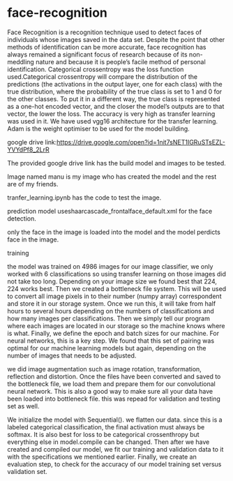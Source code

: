 # face-recognition
Face Recognition is a recognition technique used to detect faces of individuals whose images saved in the data set. Despite the point that other methods of identification can be more accurate, face recognition has always remained a significant focus of research because of its non-meddling nature and because it is people’s facile method of personal identification.
Categorical crossentropy was the loss function used.Categorical crossentropy will compare the distribution of the predictions (the activations in the output layer, one for each class) with the true distribution, where the probability of the true class is set to 1 and 0 for the other classes. To put it in a different way, the true class is represented as a one-hot encoded vector, and the closer the model’s outputs are to that vector, the lower the loss.
The accuracy is very high as transfer learning was used in it. We have used vgg16 architecture for the transfer learning. Adam is the weight optimiser to be used for the model building.

google drive link:https://drive.google.com/open?id=1nit7sNET1IGRuSTsEZL-YVYdPf8_2LrR

The provided google drive link has the build model and images to be tested.

Image named manu is my image who has created the model and the rest are of my friends.

tranfer_learning.ipynb has the code to test the image.

prediction model useshaarcascade_frontalface_default.xml for the face detection.

only the face in the image is loaded into the model and the model perdicts face in the image. 

training

the model was trained on 4986 images for our image classifier, we only worked with 6 classifications so using transfer learning on those images did not take too long.
Depending on your image size we found best that 224, 224 works best. Then we created a bottleneck file system. This will be used to convert all image pixels in to their number (numpy array) correspondent and store it in our storage system. Once we run this, it will take from half hours to several hours depending on the numbers of classifications and how many images per classifications. Then we simply tell our program where each images are located in our storage so the machine knows where is what. Finally, we define the epoch and batch sizes for our machine. For neural networks, this is a key step. We found that this set of pairing was optimal for our machine learning models but again, depending on the number of images that needs to be adjusted.

we did image augmentation such as image rotation, transformation, reflection and distortion.
Once the files have been converted and saved to the bottleneck file, we load them and prepare them for our convolutional neural network. This is also a good way to make sure all your data have been loaded into bottleneck file. this was repead for validation and testing set as well.

 We initialize the model with Sequential(). we flatten our data. since this is a labeled categorical classification, the final activation must always be softmax. It is also best for loss to be categorical crossenthropy but everything else in model.compile can be changed. Then after we have created and compiled our model, we fit our training and validation data to it with the specifications we mentioned earlier. Finally, we create an evaluation step, to check for the accuracy of our model training set versus validation set.
